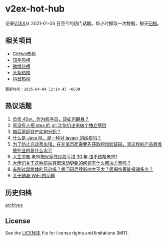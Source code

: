 # v2ex-hot-hub

 记录[V2EX](https://www.v2ex.com/)从 2021-01-06 日至今的热门话题。每小时抓取一次数据，按天[归档](archives)。
 
 ## 相关项目

- [GitHub热榜](https://github.com/lonnyzhang423/github-hot-hub)
- [知乎热榜](https://github.com/lonnyzhang423/zhihu-hot-hub)
- [微博热榜](https://github.com/lonnyzhang423/weibo-hot-hub)
- [头条热榜](https://github.com/lonnyzhang423/toutiao-hot-hub)
- [抖音热榜](https://github.com/lonnyzhang423/douyin-hot-hub)


 `更新时间：2025-04-04 12:14:45 +0800`

## 热议话题

1. [负债 40w，作为程序员，该如何翻身？](https://www.v2ex.com/t/1123110)
1. [有没有人把 idea 的 git 功能扒出来做个独立项目](https://www.v2ex.com/t/1123119)
1. [婚后家庭财产如何分配？](https://www.v2ex.com/t/1123144)
1. [什么是 Java 味，是一种对 javaer 的歧视吗？](https://www.v2ex.com/t/1123118)
1. [为了防止充话费出错，在充值页面需要先获取短信验证码，我这样的产品思维放在业内是什么水平](https://www.v2ex.com/t/1123088)
1. [人生求教 老爸掏光家底炒股亏损 30 年 该不该帮老爸?](https://www.v2ex.com/t/1123253)
1. [大佬们关于这种前端容器滚动更新的问题有什么解决方案吗？](https://www.v2ex.com/t/1123087)
1. [有割过扁桃体的兄弟吗？想问问后续影响大不大？医保统筹能报销多少？](https://www.v2ex.com/t/1123106)
1. [关于随身 WiFi 的问题](https://www.v2ex.com/t/1123134)

## 历史归档

[archives](archives)

## License

See the [LICENSE](LICENSE) file for license rights and limitations (MIT).
